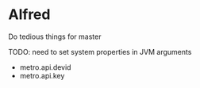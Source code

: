# Alfred
Do tedious things for master

TODO: need to set system properties in JVM arguments

* metro.api.devid
* metro.api.key